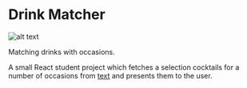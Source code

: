 # Drink Matcher

![alt text](https://media2.giphy.com/media/v1.Y2lkPTc5MGI3NjExemJnOXl6dHQ0c3oxMmJheGplMTRzZG1vb20zNno0MjNrbjNucmliaiZlcD12MV9pbnRlcm5hbF9naWZfYnlfaWQmY3Q9Zw/2ud0W3E7QEV20/giphy.gif)

Matching drinks with occasions.

A small React student project which fetches a selection cocktails for a number of occasions from [text](https://www.thecocktaildb.com/) and presents them to the user.
